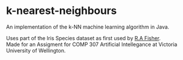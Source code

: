 # k-nearest-neighbours
An implementation of the k-NN machine learning algorithm in Java.

Uses part of the Iris Species dataset as first used by [R.A Fisher](http://rcs.chemometrics.ru/Tutorials/classification/Fisher.pdf).  
Made for an Assigment for COMP 307 Artificial Intellegance at Victoria University of Wellington.
